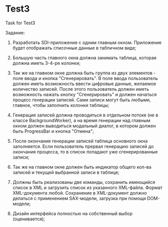# Test3
Task for Test3

Задание:

1. Разработать SDI-приложение с одним главным окном. Приложение будет отображать списочные данные в табличном виде;

2. Большую часть главного окна должна занимать таблица, которая должна иметь 3-4-ре колонки;

3. Так же на главном окне должна быть группа из двух элементов - поле ввода и кнопка "Сгенерировать". В поле ввода пользователь должен иметь возможность ввести цифровые данные, желаемое количество записей. После этого пользователь должен иметь возможность нажать кнопку "Сгенерировать" и должен начаться процесс генерации записей. Сами записи могут быть любыми, главное, чтобы заполнить колонки таблицы;

4. Генерация записей должна проводиться в отдельном потоке (не в классе BackgroundWorker), а на время генерации над главным окном должен выводиться модальный диалог, в котором должен быть ProgressBar и кнопка "Отмена";

5. После окончания генерации записей таблица основного окна заполняется. Если пользователь прервал генерацию записей до окончания процесса, то в список попадают уже сгенерированные записи;

6. Так же на главном окне должен быть индикатор общего кол-ва записей и текущей выбранной записи в таблице;

7. Должны быть реализованы две команды, сохранить имеющийся список в XML и загрузить список из указанного XML-файла. Формат XML-документа любой. Сохранение в XML-документ должно делаться с применением SAX-модели, загрузка при помощи DOM-модели;

8. Дизайн интерфейса полностью на собственный выбор (оценивается);
